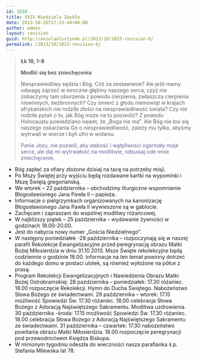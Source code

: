 ```yaml
---
id: 1038
title: XXIX Niedziela Zwykła
date: 2013-10-26T17:33:44+00:00
author: admin
layout: revision
guid: http://anielaolsztynek.pl/2013/10/1023-revision-6/
permalink: /2013/10/1023-revision-6/
---
```

> **Łk 18, 1-8**
> 
> **Modlić się bez zniechęcenia**
> 
> Niesprawiedliwy sędzia i Bóg. Cóż za zestawienie? Ale jeśli mamy odwagę zajrzeć w mroczne głębiny naszego serca, czyż nie zobaczymy tam oburzenia z powodu cierpienia, zwłaszcza cierpienia niewinnych, bezbronnych? Czy śmierć z głodu niemowląt w krajach afrykańskich nie rodziła złości na niesprawiedliwość świata? Czy nie rodziła pytań o to, jak Bóg może na to pozwolić? Z powodu Holocaustu powiedziano nawet, że &#8222;Boga nie ma&#8221;. Ale Bóg nie boi się naszego oskarżania Go o niesprawiedliwość, zależy mu tylko, abyśmy wytrwali w wierze i byli ufni w wołaniu.
> 
> <span style="color: #666699;">Panie Jezu, nie pozwól, aby słabość i wątpliwości ogarniały moje serce, ale daj mi wytrwałość na modlitwie, odsuwaj ode mnie zniechęcenie. </span>

  * Bóg zapłać za ofiary złożone dzisiaj na tacę na potrzeby misji.
  * Po Mszy Świętej przy wyjściu będą rozdawane kartki na wypominki i Mszę Świętą gregoriańską.
  * We wtorek &#8211; 22 października &#8211; obchodzimy liturgiczne wspomnienie Błogosławionego Jana Pawła II &#8211; papieża.
  * Informacje o pielgrzymkach organizowanych na kanonizację Błogosławionego Jana Pawła II wywieszone są w gablocie.
  * Zachęcam i zapraszam do wspólnej modlitwy różańcowej.
  * W najbliższy piątek &#8211; 25 października &#8211; wydawanie żywności w godzinach 18.00-20.00.
  * Jest do nabycia nowy numer &#8222;Gościa Niedzielnego&#8221;.
  * W następny poniedziałek -28 października &#8211; rozpoczynają się w naszej parafii Rekolekcje Ewangelizacyjne przed peregrynacją obrazu Matki Bożej Miłosierdzia w dniu 31.10.2013. Msze Święte rekolekcyjne będą codziennie o godzinie 18.00. Informacje na ten temat powinny dotrzeć do każdego domu w postaci ulotek, są również wyłożone na półce z prasą.
  * Program Rekolekcji Ewangelizacyjnych i Nawiedzenia Obrazu Matki Bożej Ostrobramskiej: 28 października &#8211; poniedziałek: 17.30 różaniec. 18.00 rozpoczęcie Rekolekcji. Hymn do Ducha Świętego. Nabożeństwo Słowa Bożego ze świadectwami. 29 października &#8211; wtorek: 17.15 możliwość Spowiedzi Św. 17.30 różaniec. 18.00 celebracja Słowa Bożego z Adoracją Najświętszego Sakramentu. Modlitwa uzdrowienia. 30 października -środa: 17.15 możliwość Spowiedzi Św. 17.30 różaniec. 18.00 celebracja Słowa Bożego z Adoracją Najświętszego Sakramentu ze świadectwami. 31 października &#8211; czwartek: 17.30 nabożeństwo powitania obrazu Matki Miłosierdzia. 18.00 rozpoczęcie peregrynacji pod przewodnictwem Księdza Biskupa.
  * W minionym tygodniu odeszła do wieczności nasza parafianka ś.p. Stefania Milewska lat 78.